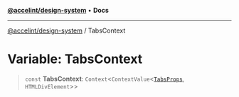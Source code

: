 [**@accelint/design-system**](../README.md) • **Docs**

***

[@accelint/design-system](../README.md) / TabsContext

# Variable: TabsContext

> `const` **TabsContext**: `Context`\<`ContextValue`\<[`TabsProps`](../type-aliases/TabsProps.md), `HTMLDivElement`\>\>
